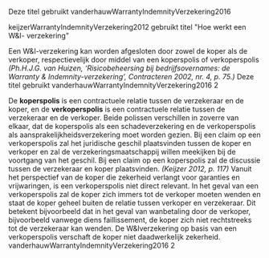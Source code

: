 Deze titel gebruikt vanderhauwWarrantyIndemnityVerzekering2016

keijzerWarrantyIndemnityVerzekering2012 gebruikt titel "Hoe werkt een W&I- verzekering"

Een W&I-verzekering kan worden afgesloten door zowel de koper als de verkoper, respectievelijk door middel van een koperspolis of verkoperspolis *(Ph.H.J.G. van Huizen, ‘Risicobeheersing bij bedrijfsovernames: de Warranty & Indemnity-verzekering’, Contracteren 2002, nr. 4, p. 75.)* Deze titel gebruikt vanderhauwWarrantyIndemnityVerzekering2016 2

De **koperspolis** is een contractuele relatie tussen de verzekeraar en de koper, en de **verkoperspolis** is een contractuele relatie tussen de verzekeraar en de verkoper. Beide polissen verschillen in zoverre van elkaar, dat de koperspolis als een schadeverzekering en de verkoperspolis als aansprakelijkheidsverzekering moet worden gezien. Bij een claim op een verkoperspolis zal het juridische geschil plaatsvinden tussen de koper en verkoper en zal de verzekeringsmaatschappij willen meekijken bij de voortgang van het geschil. Bij een claim op een koperspolis zal de discussie tussen de verzekeraar en koper plaatsvinden. *(Keijzer 2012, p. 117)* Vanuit het perspectief van de koper die zekerheid verlangt voor garanties en vrijwaringen, is een verkoperspolis niet direct relevant. In het geval van een verkoperspolis zal de koper zich immers tot de verkoper moeten wenden en staat de koper geheel buiten de relatie tussen verkoper en verzekeraar. Dit betekent bijvoorbeeld dat in het geval van wanbetaling door de verkoper, bijvoorbeeld vanwege diens faillissement, de koper zich niet rechtstreeks tot de verzekeraar kan wenden. De W&Iverzekering op basis van een verkoperspolis verschaft de koper niet daadwerkelijk zekerheid. vanderhauwWarrantyIndemnityVerzekering2016 2